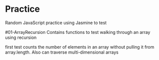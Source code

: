 # Practice
Random JavaScript practice using Jasmine to test

#01-ArrayRecursion
Contains functions to test walking through an array using recursion

first test counts the number of elements in an array without pulling it from array.length.  Also can traverse multi-dimensional arrays
